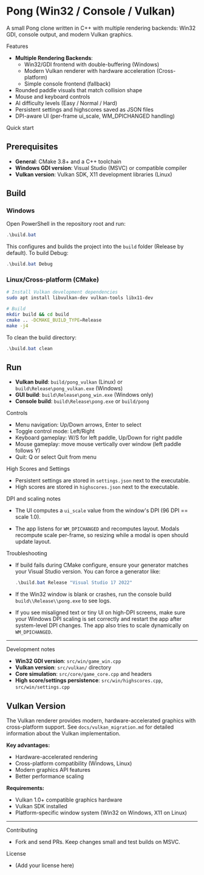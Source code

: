 Pong (Win32 / Console / Vulkan)
===================================

A small Pong clone written in C++ with multiple rendering backends: Win32 GDI, console output, and modern Vulkan graphics.

Features

- **Multiple Rendering Backends**:
  - Win32/GDI frontend with double-buffering (Windows)
  - Modern Vulkan renderer with hardware acceleration (Cross-platform)
  - Simple console frontend (fallback)
- Rounded paddle visuals that match collision shape
- Mouse and keyboard controls
- AI difficulty levels (Easy / Normal / Hard)
- Persistent settings and highscores saved as JSON files
- DPI-aware UI (per-frame ui_scale, WM_DPICHANGED handling)

Quick start

## Prerequisites
- **General**: CMake 3.8+ and a C++ toolchain
- **Windows GDI version**: Visual Studio (MSVC) or compatible compiler
- **Vulkan version**: Vulkan SDK, X11 development libraries (Linux)

## Build

### Windows
Open PowerShell in the repository root and run:

```powershell
.\build.bat
```

This configures and builds the project into the `build` folder (Release by default). To build Debug:

```powershell
.\build.bat Debug
```

### Linux/Cross-platform (CMake)
```bash
# Install Vulkan development dependencies
sudo apt install libvulkan-dev vulkan-tools libx11-dev

# Build
mkdir build && cd build
cmake .. -DCMAKE_BUILD_TYPE=Release
make -j4
```

To clean the build directory:
```powershell
.\build.bat clean
```

## Run
- **Vulkan build**: `build/pong_vulkan` (Linux) or `build\Release\pong_vulkan.exe` (Windows)
- **GUI build**: `build\Release\pong_win.exe` (Windows only)
- **Console build**: `build\Release\pong.exe` or `build/pong`

Controls

- Menu navigation: Up/Down arrows, Enter to select
- Toggle control mode: Left/Right
- Keyboard gameplay: W/S for left paddle, Up/Down for right paddle
- Mouse gameplay: move mouse vertically over window (left paddle follows Y)
- Quit: Q or select Quit from menu

High Scores and Settings

- Persistent settings are stored in `settings.json` next to the executable.
- High scores are stored in `highscores.json` next to the executable.

DPI and scaling notes

- The UI computes a `ui_scale` value from the window's DPI (96 DPI == scale 1.0).

- The app listens for `WM_DPICHANGED` and recomputes layout. Modals recompute scale per-frame, so resizing while a modal is open should update layout.

Troubleshooting

- If build fails during CMake configure, ensure your generator matches your Visual Studio version. You can force a generator like:

   ```powershell
   .\build.bat Release "Visual Studio 17 2022"
   ```

- If the Win32 window is blank or crashes, run the console build `build\\Release\\pong.exe` to see logs.

- If you see misaligned text or tiny UI on high-DPI screens, make sure your Windows DPI scaling is set correctly and restart the app after system-level DPI changes. The app also tries to scale dynamically on `WM_DPICHANGED`.

---

Development notes

- **Win32 GDI version**: `src/win/game_win.cpp`
- **Vulkan version**: `src/vulkan/` directory
- **Core simulation**: `src/core/game_core.cpp` and headers
- **High score/settings persistence**: `src/win/highscores.cpp`, `src/win/settings.cpp`

## Vulkan Version

The Vulkan renderer provides modern, hardware-accelerated graphics with cross-platform support. See `docs/vulkan_migration.md` for detailed information about the Vulkan implementation.

**Key advantages:**
- Hardware-accelerated rendering
- Cross-platform compatibility (Windows, Linux)
- Modern graphics API features
- Better performance scaling

**Requirements:**
- Vulkan 1.0+ compatible graphics hardware
- Vulkan SDK installed
- Platform-specific window system (Win32 on Windows, X11 on Linux)

---

Contributing

- Fork and send PRs. Keep changes small and test builds on MSVC.

License

- (Add your license here)

